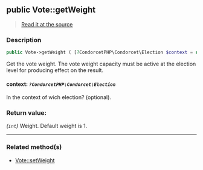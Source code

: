 ## public Vote::getWeight

> [Read it at the source](https://github.com/julien-boudry/Condorcet/blob/master/src/Vote.php#L662)

### Description    

```php
public Vote->getWeight ( [?CondorcetPHP\Condorcet\Election $context = null] ): int
```

Get the vote weight. The vote weight capacity must be active at the election level for producing effect on the result.
    

#### **context:** *`?CondorcetPHP\Condorcet\Election`*   
In the context of wich election? (optional).    


### Return value:   

*(`int`)* Weight. Default weight is 1.


---------------------------------------

### Related method(s)      

* [Vote::setWeight](/Docs/ApiReferences/Vote%20Class/public%20Vote--setWeight.md)    
